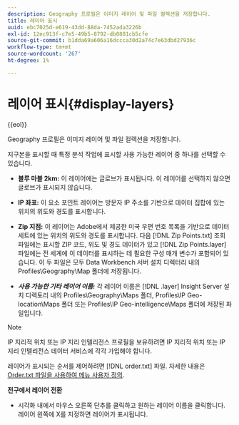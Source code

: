 ```yaml
---
description: Geography 프로필은 이미지 레이어 및 파일 컬렉션을 저장합니다.
title: 레이어 표시
uuid: ebc7025d-e619-43dd-88da-7452ada3226b
exl-id: 12ec913f-c7e5-49b5-8792-db0881cb5cfe
source-git-commit: b1dda69a606a16dccca30d2a74c7e63dbd27936c
workflow-type: tm+mt
source-wordcount: '267'
ht-degree: 1%

---
```


# 레이어 표시{#display-layers}

{{eol}}

Geography 프로필은 이미지 레이어 및 파일 컬렉션을 저장합니다.

지구본을 표시할 때 특정 분석 작업에 표시할 사용 가능한 레이어 중 하나를 선택할 수 있습니다.

* **블루 마블 2km:** 이 레이어에는 글로브가 표시됩니다. 이 레이어를 선택하지 않으면 글로브가 표시되지 않습니다.
* **IP 좌표:** 이 요소 포인트 레이어는 방문자 IP 주소를 기반으로 데이터 집합에 있는 위치의 위도와 경도를 표시합니다.
* **Zip 지점:** 이 레이어는 Adobe에서 제공한 미국 우편 번호 목록을 기반으로 데이터 세트에 있는 위치의 위도와 경도를 표시합니다. 다음 [!DNL Zip Points.txt] 조회 파일에는 표시할 ZIP 코드, 위도 및 경도 데이터가 있고 [!DNL Zip Points.layer] 파일에는 전 세계에 이 데이터를 표시하는 데 필요한 구성 매개 변수가 포함되어 있습니다. 이 두 파일은 모두 Data Workbench 서버 설치 디렉터리 내의 Profiles\Geography\Map 폴더에 저장됩니다.

* ***사용 가능한 기타 레이어 이름:*** 각 레이어 이름은 [!DNL .layer] Insight Server 설치 디렉토리 내의 Profiles\Geography\Maps 폴더, Profiles\IP Geo-location\Maps 폴더 또는 Profiles\IP Geo-intelligence\Maps 폴더에 저장된 파일입니다.

>[!NOTE]
>
>IP 지리적 위치 또는 IP 지리 인텔리전스 프로필을 보유하려면 IP 지리적 위치 또는 IP 지리 인텔리전스 데이터 서비스에 각각 가입해야 합니다.

레이어가 표시되는 순서를 제어하려면 [!DNL order.txt] 파일. 자세한 내용은 [Order.txt 파일을 사용하여 메뉴 사용자 정의](../../../../home/c-get-started/c-intf-anlys-ftrs/c-ctm-menus/t-cstm-menus-ordr-files.md#task-a391800a8dd444deb3e1516d5189f999).

**전구에서 레이어 전환**

* 시각화 내에서 마우스 오른쪽 단추를 클릭하고 원하는 레이어 이름을 클릭합니다. 레이어 왼쪽에 X를 지정하면 레이어가 표시됩니다.
